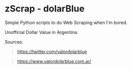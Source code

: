 # zScrap - dolarBlue
Simple Python scripts to do Web Scraping when I'm bored.

Unofficial Dollar Value in Argentina.


Sources: 
> https://twitter.com/valordolarblue 


> https://www.valordolarblue.com.ar/
